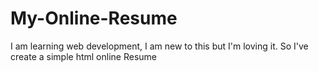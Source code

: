 # My-Online-Resume
I am learning web development, I am new to this but I'm loving it. So I've create a simple html online Resume
